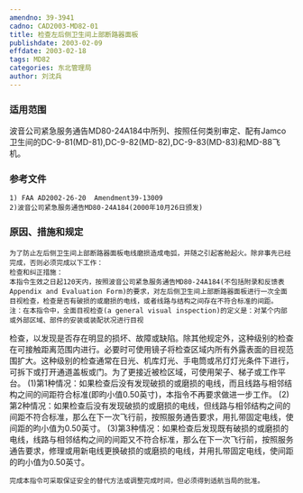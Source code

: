 ```yaml
---
amendno: 39-3941
cadno: CAD2003-MD82-01
title: 检查左后侧卫生间上部断路器面板
publishdate: 2003-02-09
effdate: 2003-02-18
tags: MD82
categories: 东北管理局
author: 刘沈兵
---
```


### 适用范围 
波音公司紧急服务通告MD80-24A184中所列、按照任何类别审定、配有Jamco卫生间的DC-9-81(MD-81),DC-9-82(MD-82),DC-9-83(MD-83)和MD-88飞机。

<!--more-->
### 参考文件
    1) FAA AD2002-26-20  Amendment39-13009 
    2)波音公司紧急服务通告MD80-24A184(2000年10月26日颁发) 

### 原因、措施和规定 
    为了防止左后侧卫生间上部断路器面板电线磨损造成电弧，并随之引起客舱起火。除非事先已经完成，否则必须完成以下工作： 
    检查和纠正措施： 
    本指令生效之日起120天内，按照波音公司紧急服务通告MD80-24A184(不包括附录和反馈表Appendix and Evaluation Form)的要求，对左后侧卫生间上部断路器面板进行一次全面目视检查，检查是否有破损的或磨损的电线，或者线路与结构之间存在不符合标准的间距。 
    注：在本指令中，全面目视检查(a general visual inspection)的定义是：对某个内部或外部区域、部件的安装或装配状况进行目视
  
检查，以发现是否存在明显的损坏、故障或缺陷。除其他规定外，这种级别的检查在可接触距离范围内进行。必要时可使用镜子将检查区域内所有外露表面的目视范围扩大。这种级别的检查通常在日光、机库灯光、手电筒或吊灯灯光条件下进行，可拆下或打开通道盖板或门。为了更接近被检区域，可使用架子、梯子或工作平台。 
    (1)第1种情况：如果检查后没有发现破损的或磨损的电线，而且线路与相邻结构之间的间距符合标准(即昀小值0.50英寸)，本指令不再要求做进一步工作。 
    (2)第2种情况：如果检查后没有发现破损的或磨损的电线，但线路与相邻结构之间的间距不符合标准，那么在下一次飞行前，按照服务通告要求，用扎带固定电线，使间距的昀小值为0.50英寸。 
    (3)第3种情况：如果检查后发现既有破损的或磨损的电线，线路与相邻结构之间的间距又不符合标准，那么在下一次飞行前，按照服务通告要求，修理或用新电线更换破损的或磨损的电线，并用扎带固定电线，使间距的昀小值为0.50英寸。

    完成本指令可采取保证安全的替代方法或调整完成时间，但必须得到适航当局的批准。
